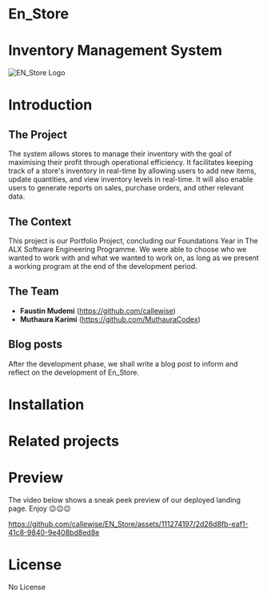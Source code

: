 # En_Store 
# Inventory Management System
![EN_Store Logo](https://github.com/callewise/EN_Store/assets/111274197/f0862189-8ada-40ca-b6d0-857c066fcd45)


# Introduction
## The Project
The system allows stores to manage their inventory with the goal of maximising their profit through operational efficiency. It facilitates keeping track of a store's inventory in real-time by allowing users to add new items, update quantities, and view inventory levels in real-time. It will also enable users to generate reports on sales, purchase orders, and other relevant data.
 
## The Context
This project is our Portfolio Project, concluding our Foundations Year in The ALX Software Engineering Programme. We were able to choose who we wanted to work with and what we wanted to work on, as long as we present a working program at the end of the development period.

## The Team
* **Faustin Mudemi** (https://github.com/callewise)
* **Muthaura Karimi** (https://github.com/MuthauraCodex)

## Blog posts
After the development phase, we shall write a blog post to inform and reflect on the development of En_Store.

# Installation

# Related projects

# Preview
The video below shows a sneak peek preview of our deployed landing page. Enjoy 😉😉😉

https://github.com/callewise/EN_Store/assets/111274197/2d26d8fb-eaf1-41c8-9840-9e408bd8ed8e


# License
No License
